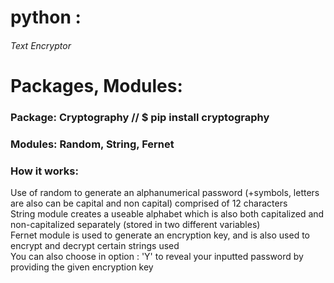 # python :
###### Text Encryptor 

# Packages, Modules: <br />
### Package: Cryptography // $ pip install cryptography <br />
### Modules: Random, String, Fernet <br />

### How it works:
Use of random to generate an alphanumerical password (+symbols, letters are also can be capital and non capital) comprised of 12 characters <br />
String module creates a useable alphabet which is also both capitalized and non-capitalized separately (stored in two different variables) <br />
Fernet module is used to generate an encryption key, and is also used to encrypt and decrypt certain strings used <br />
You can also choose in option : 'Y' to reveal your inputted password by providing the given encryption key
